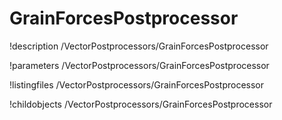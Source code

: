 <!-- MOOSE Documentation Stub: Remove this when content is added. -->

# GrainForcesPostprocessor
!description /VectorPostprocessors/GrainForcesPostprocessor

!parameters /VectorPostprocessors/GrainForcesPostprocessor

!listingfiles /VectorPostprocessors/GrainForcesPostprocessor

!childobjects /VectorPostprocessors/GrainForcesPostprocessor
